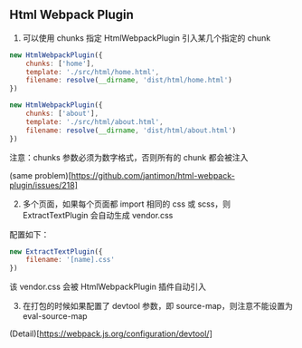 ## Html Webpack Plugin

1. 可以使用 chunks 指定 HtmlWebpackPlugin 引入某几个指定的 chunk

```js
new HtmlWebpackPlugin({
	chunks: ['home'], 
	template: './src/html/home.html',
	filename: resolve(__dirname, 'dist/html/home.html')
})

new HtmlWebpackPlugin({
	chunks: ['about'],
	template: './src/html/about.html',
	filename: resolve(__dirname, 'dist/html/about.html')
})
```

注意：chunks 参数必须为数字格式，否则所有的 chunk 都会被注入

(same problem)[https://github.com/jantimon/html-webpack-plugin/issues/218]

2. 多个页面，如果每个页面都 import 相同的 css 或 scss，则 ExtractTextPlugin 会自动生成 vendor.css

配置如下：

```js
new ExtractTextPlugin({
	filename: '[name].css'
})
```

该 vendor.css 会被 HtmlWebpackPlugin 插件自动引入

3. 在打包的时候如果配置了 devtool 参数，即 source-map，则注意不能设置为 eval-source-map

(Detail)[https://webpack.js.org/configuration/devtool/]
